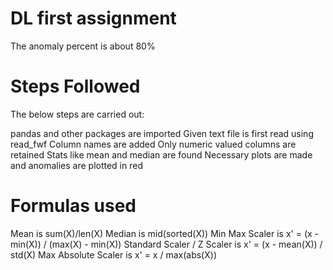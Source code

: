 # DL first assignment
The anomaly percent is about 80%
# Steps Followed
The below steps are carried out:

pandas and other packages are imported
Given text file is first read using read_fwf
Column names are added
Only numeric valued columns are retained
Stats like mean and median are found
Necessary plots are made and anomalies are plotted in red
# Formulas used
Mean is sum(X)/len(X)
Median is mid(sorted(X))
Min Max Scaler is x' = (x - min(X)) / (max(X) - min(X))
Standard Scaler / Z Scaler is x' = (x - mean(X)) / std(X)
Max Absolute Scaler is x' = x / max(abs(X))
